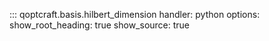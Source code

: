 ::: qoptcraft.basis.hilbert_dimension
	handler: python
	options:
		show_root_heading: true
		show_source: true
